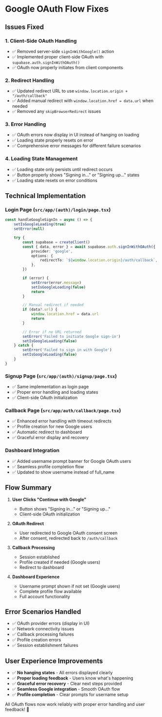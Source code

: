 # Google OAuth Flow Fixes

## Issues Fixed

### 1. **Client-Side OAuth Handling**
- ✅ Removed server-side `signInWithGoogle()` action
- ✅ Implemented proper client-side OAuth with `supabase.auth.signInWithOAuth()`
- ✅ OAuth now properly initiates from client components

### 2. **Redirect Handling**
- ✅ Updated redirect URL to use `window.location.origin + "/auth/callback"`
- ✅ Added manual redirect with `window.location.href = data.url` when needed
- ✅ Removed any `skipBrowserRedirect` issues

### 3. **Error Handling**
- ✅ OAuth errors now display in UI instead of hanging on loading
- ✅ Loading state properly resets on error
- ✅ Comprehensive error messages for different failure scenarios

### 4. **Loading State Management**
- ✅ Loading state only persists until redirect occurs
- ✅ Button properly shows "Signing in..." or "Signing up..." states
- ✅ Loading state resets on error conditions

## Technical Implementation

### Login Page (`src/app/(auth)/login/page.tsx`)
```typescript
const handleGoogleSignIn = async () => {
    setIsGoogleLoading(true)
    setError(null)

    try {
        const supabase = createClient()
        const { data, error } = await supabase.auth.signInWithOAuth({
            provider: 'google',
            options: {
                redirectTo: `${window.location.origin}/auth/callback`,
            },
        })

        if (error) {
            setError(error.message)
            setIsGoogleLoading(false)
            return
        }

        // Manual redirect if needed
        if (data?.url) {
            window.location.href = data.url
            return
        }

        // Error if no URL returned
        setError('Failed to initiate Google sign-in')
        setIsGoogleLoading(false)
    } catch {
        setError('Failed to sign in with Google')
        setIsGoogleLoading(false)
    }
}
```

### Signup Page (`src/app/(auth)/signup/page.tsx`)
- ✅ Same implementation as login page
- ✅ Proper error handling and loading states
- ✅ Client-side OAuth initialization

### Callback Page (`src/app/auth/callback/page.tsx`)
- ✅ Enhanced error handling with timeout redirects
- ✅ Profile creation for new Google users
- ✅ Automatic redirect to dashboard
- ✅ Graceful error display and recovery

### Dashboard Integration
- ✅ Added username prompt banner for Google OAuth users
- ✅ Seamless profile completion flow
- ✅ Updated to show username instead of full_name

## Flow Summary

1. **User Clicks "Continue with Google"**
   - Button shows "Signing in..." or "Signing up..." 
   - Client-side OAuth initialization

2. **OAuth Redirect**
   - User redirected to Google OAuth consent screen
   - After consent, redirected back to `/auth/callback`

3. **Callback Processing**
   - Session established
   - Profile created if needed (Google users)
   - Redirect to dashboard

4. **Dashboard Experience**
   - Username prompt shown if not set (Google users)
   - Complete profile flow available
   - Full account functionality

## Error Scenarios Handled

- ✅ OAuth provider errors (display in UI)
- ✅ Network connectivity issues
- ✅ Callback processing failures
- ✅ Profile creation errors
- ✅ Session establishment failures

## User Experience Improvements

- ✅ **No hanging states** - All errors displayed clearly
- ✅ **Proper loading feedback** - Users know what's happening
- ✅ **Graceful error recovery** - Clear next steps provided
- ✅ **Seamless Google integration** - Smooth OAuth flow
- ✅ **Profile completion** - Clear prompts for username setup

All OAuth flows now work reliably with proper error handling and user feedback! 🎉
